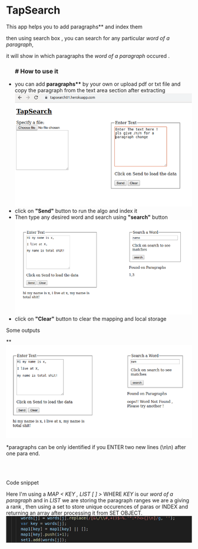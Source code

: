 <h1>TapSearch</h1>

  This app helps you to add paragraphs** and index them

  then using search box , you can search for any particular <i>word of a paragraph</i>,

  it will show in which paragraphs the <i>word of a paragraph</i> occured .

<ul>
 <h3> # How to use it </h3> 

  <li> you can add <strong>paragraphs**</strong> by your own or upload pdf or txt file and copy the paragraph
      from the text area section after extracting</li>
    
   <img src = "https://github.com/ricksr/tapsearch/blob/master/images/1.png">
    
  <li>click on <strong>"Send"</strong> button to run the algo and index it</li>
  
  <li>Then type any desired word and search using <strong>"search"</strong> button</li>
  
  <img src = "https://github.com/ricksr/tapsearch/blob/master/images/2.png">
  
  <li>click on <strong>"Clear"</strong> button to clear the mapping and local storage</li>
  
</ul>

<p>Some outputs</p>

**<img src = "https://github.com/ricksr/tapsearch/blob/master/images/3.png">

*paragraphs can be only identified if you ENTER two new lines (\n\n) after one para end.

<br>
<br>

<p>Code snippet</p>
  Here I'm using a <i>MAP < KEY  ,  LIST [ ] ></i>
  WHERE <i>KEY</i> is our <i>word of a paragraph</i> and in <i>LIST</i> we are storing the paragraph ranges
  we are a giving a rank , then using a set to store unique occurences of paras or INDEX
  and returning an array after processing it from SET OBJECT.
   
  <img src = "https://github.com/ricksr/tapsearch/blob/master/images/4.png">
